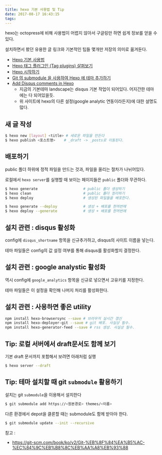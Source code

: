 ```yaml
---
title: hexo 기본 사용법 및 Tip
date: 2017-08-17 16:43:15
tags:
---
```


hexo는 octopress에 비해 사용법이 어렵지 않아서 구글링만 하면 쉽게 정보를 얻을 수 있다.

설치하면서 봤던 유용한 글 링크와 기본적인 팁들 몇개만 저장의 의미로 옮겨둔다.

<!-- more -->

* [Hexo 기본 사용법](http://futurecreator.github.io/2016/06/21/hexo-basic-usage/)
* [Hexo 태그 플러그인 (Tag plugins) 살펴보기](http://futurecreator.github.io/2016/06/19/hexo-tag-plugins/)
* [Hexo 시작하기](https://hyunseob.github.io/2016/02/23/start-hexo/)
* [Git 의 submodule 을 사용하여 Hexo 에 테마 추가하기](https://saystone.github.io/2017/04/04/How-to-add-a-theme-on-Hexo-using-submodule/)
* [Add Disqus comments in Hexo](http://www.codeblocq.com/2015/12/Add-Disqus-comments-in-Hexo/)
    * 지금의 기본테마 landscape는 disqus 기본 작업이 되어있다. 어지간한 테마에는 다 되어있을듯.
    * 위 사이트에 hexo의 다른 설정(google analytic 연동이라든지)에 대한 설명도 많다.

## 새 글 작성

```bash
$ hexo new [layout] <title> # 새로운 파일을 만든다
$ hexo publish <포스트명>    # _draft -> _posts로 이동된다.
```

## 배포하기

public 폴더 하위에 정적 파일을 만드는 것과, 파일을 올리는 절차가 나뉘어있다.

로컬에서 `hexo server`를 실행할 때 보이는 페이지들은 `public` 폴더와 무관하다. 

```bash
$ hexo generate                     # public 폴더 생성하기
$ hexo clean                        # public 폴더 정리하기
$ hexo deploy                       # 생성된 파일들을 배포한다.

$ hexo generate --deploy            # 생성 + 배포를 한꺼번에
$ hexo deploy --generate            # 생성 + 배포를 한꺼번에
```

## 설치 관련 : disqus 활성화

config에 `disqus_shortname` 항목을 신규추가하고, disqus의 사이트 이름을 넣는다.

테마 파일들은 config의 값 설정 여부를 통해 disqus를 활성화할지 결정한다.

## 설치 관련 : google analystic 활성화

역시 config에 `google_analytics` 항목을 신규로 넣으면서 고유키를 지정한다. 

테마 파일들은 이 설정을 확인해 나머지 처리를 활성화한다.

## 설치 관련 : 사용하면 좋은 utility

```bash
npm install hexo-browsersync --save # 브라우저 실시간 갱신
npm install hexo-deployer-git --save # git 배포. 사실상 필수.
npm install hexo-generator-feed --save # rss 생성. 사실상 필수.
```

## Tip: 로컬 서버에서 draft문서도 함께 보기

기본 draft 문서까지 포함해서 보려면 아래처럼 실행

```bash
$ hexo server --draft
```

## Tip: 테마 설치할 때 git `submodule` 활용하기

설치는 git `submodule`을 이용해서 설치한다

```bash
$ git submodule add https://<원본경로> themes/<이름>
```

다른 환경에서 depot을 클론할 때는 submodule도 함께 받아야 한다.

```bash
$ git submodule update --init --recursive
```

참고 : 
* https://git-scm.com/book/ko/v2/Git-%EB%8F%84%EA%B5%AC-%EC%84%9C%EB%B8%8C%EB%AA%A8%EB%93%88
